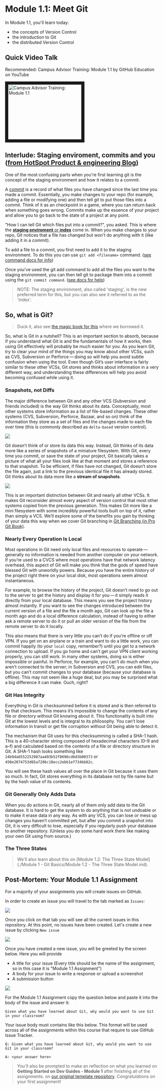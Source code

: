 # Module 1.1: Meet Git

In Module 1.1, you'll learn today:
- the concepts of Version Control
- the introduction to Git
- the distributed Version Control

## Quick Video Talk

Recommended: Campus Advisor Training: Module 1.1 by GitHub Education on YouTube

<a href="http://www.youtube.com/watch?feature=player_embedded&v=uWsXEmaM3PA" target="_blank"><img src="http://img.youtube.com/vi/uWsXEmaM3PA/0.jpg" alt="Campus Advisor Training: Module 1.1" width="240" height="180" border="10" /></a>

## Interlude: Staging enviroment, commits and you ([from HotSpot Product & engineering Blog](https://product.hubspot.com/blog/git-and-github-tutorial-for-beginners))

One of the most confusing parts when you're first learning git is the concept of the staging environment and how it relates to a commit.

A [commit](git-scm.com/docs/git-commit) is a record of what files you have changed since the last time you made a commit. Essentially, you make changes to your repo (for example, adding a file or modifying one) and then tell git to put those files into a commit. Think of it as an checkpoint in a game, where you can return back when something goes wrong.
Commits make up the essence of your project and allow you to go back to the state of a project at any point.

"How I can tell Git which files put into a commit?", you asked. This is where the [**staging enviroment** or **index**](https://git-scm.com/book/en/v2/Getting-Started-Git-Basics) come in.
When you make changes to your repo, Git notices that a file has changed but won't do anything with it (like adding it in a commit).

To add a file to a commit, you first need to add it to the staging environment. To do this you can use `git add <filename>` command. ([see command docs for info](http://git-scm.com/docs/git-add))

Once you've used the git add command to add all the files you want to the staging environment, you can
then tell git to package them into a commit using the `git commit command`. ([see docs for help](http://git-scm.com/docs/git-commit))

> NOTE: The staging environment, also called 'staging', is the new preferred term for this, but you can also see it referred to as the 'index'.

## So, what is Git?
> Duck it, also see [the magic book for this](https://git-scm.com/book/en/v2/Getting-Started-What-is-Git%3F) where we borrowed it.

So, what is Git in a nutshell? This is an important section to absorb, because if you understand what Git is and the fundamentals of
how it works, then using Git effectively will probably be much easier for you. As you learn Git, try to clear your mind of the things
you may know about other VCSs, such as CVS, Subversion or Perforce — doing so will help you avoid subtle confusion when using the tool.
Even though Git’s user interface is fairly similar to these other VCSs, Git stores and thinks about information in a very different way,
and understanding these differences will help you avoid becoming confused while using it.

### Snapshots, not Diffs

The major difference between Git and any other VCS (Subversion and friends included) is the way Git thinks about its data. Conceptually, most other systems store information as a list of file-based changes. These other systems (CVS, Subversion, Perforce, Bazaar, and so on) think of the information they store as a set of files and the changes made to each file over time (this is commonly described as `delta-based` version control).

![](https://git-scm.com/book/en/v2/images/deltas.png)

Git doesn’t think of or store its data this way. Instead, Git thinks of its data more like a series of snapshots of a miniature filesystem. With Git, every time you commit, or save the state of your project, Git basically takes a picture of what all your files look like at that moment and stores a reference to that snapshot. To be efficient, if files have not changed, Git doesn’t store the file again, just a link to the previous identical file it has already stored. Git thinks about its data more like a **stream of snapshots**.

![](https://git-scm.com/book/en/v2/images/snapshots.png)

This is an important distinction between Git and nearly all other VCSs. It makes Git reconsider almost every aspect of version control that most other systems copied from the previous generation. This makes Git more like a mini filesystem with some incredibly powerful tools built on top of it, rather than simply a VCS. We’ll explore some of the benefits you gain by thinking of your data this way when we cover Git branching in [Git Branching (in Pro Git Book)](https://git-scm.com/book/en/v2/ch00/ch03-git-branching).

### Nearly Every Operation Is Local

Most operations in Git need only local files and resources to operate — generally no information is needed from another computer on your network. If you’re used to a CVCS where most operations have that network latency overhead, this aspect of Git will make you think that the gods of speed have blessed Git with unworldly powers. Because you have the entire history of the project right there on your local disk, most operations seem almost instantaneous.

For example, to browse the history of the project, Git doesn’t need to go out to the server to get the history and display it for you — it simply reads it directly from your local database. This means you see the project history almost instantly. If you want to see the changes introduced between the current version of a file and the file a month ago, Git can look up the file a month ago and do a local difference calculation, instead of having to either ask a remote server to do it or pull an older version of the file from the remote server to do it locally.

This also means that there is very little you can’t do if you’re offline or off VPN. If you get on an airplane or a train and want to do a little work, you can commit happily (to your `local` copy, remember?) until you get to a network connection to upload. If you go home and can’t get your VPN client working properly, you can still work. In many other systems, doing so is either impossible or painful. In Perforce, for example, you can’t do much when you aren’t connected to the server; in Subversion and CVS, you can edit files, but you can’t commit changes to your database (because your database is offline). This may not seem like a huge deal, but you may be surprised what a big difference it can make. Ouch, right?

### Git Has Integrity

Everything in Git is checksummed before it is stored and is then referred to by that checksum. This means it’s impossible to change the contents of any file or directory without Git knowing about it. This functionality is built into Git at the lowest levels and is integral to its philosophy. You can’t lose information in transit or get file corruption without Git being able to detect it.

The mechanism that Git uses for this checksumming is called a SHA-1 hash. This is a 40-character string composed of hexadecimal characters (0–9 and a–f) and calculated based on the contents of a file or directory structure in Git. A SHA-1 hash looks something like `24b9da6552252987aa493b52f8696cd6d3b00373` or `450e2074753d65a7286c18ecc2ebb1ef734bb82c`.

You will see these hash values all over the place in Git because it uses them so much. In fact, Git stores everything in its database not by file name but by the hash value of its contents.

### Git Generally Only Adds Data

When you do actions in Git, nearly all of them only add data to the Git database. It is hard to get the system to do anything that is not undoable or to make it erase data in any way. As with any VCS, you can lose or mess up changes you haven’t committed yet, but after you commit a snapshot into Git, it is very difficult to lose, especially if you regularly push your database to another repository. (Unless you do some hard work there like making your own Git using from source.)

### The Three States
> We'll also learn about this on [Module 1.2: The Three State Model](./Module 1 - Git Basics/Module 1.2 - The Three State Model.md).


## Post-Mortem: Your Module 1.1 Assignment

For a majority of your assignments you will create issues on GitHub.

In order to create an issue you will travel to the tab marked as `Issues`:

![](https://github.com/github-campus-advisors/Campus-Advisor-Training/blob/master/Module%201/assets/issue_one.png)

Once you click on that tab you will see all the current issues in this repository. At this point, no issues have been created. Let's create a new issue by clicking `New issue`

![](https://github.com/github-campus-advisors/Campus-Advisor-Training/blob/master/Module%201/assets/issue_two.png)

Once you have created a new issue, you will be greeted by the screen below. Here you will provide
* A title for your issue (Every title should be the name of the assignment, so in this case it is "Module 1.1 Assignment")
* A body for your issue to write a response or upload a screenshot
* A submission button

![](https://github.com/github-campus-advisors/Campus-Advisor-Training/blob/master/Module%201/assets/issue_three.png)

For the Module 1.1 Assignment copy the question below and paste it into the body of the issue and answer it:

`Given what you have learned about Git, why would you want to use Git in your classroom?`

Your issue body must contains like this below. This format will be used across all of the assignments within this course that require to use GitHub Issue Tracker.
```
Q: Given what you have learned about Git, why would you want to use Git in your classroom?

A: <your answer here>
```

> You'll also be prompted to make an reflection on what you learned on **Getting Started on Dev Guides - Module 1** after finishing all of the assignments.
> on [our original template repository](https://github.com/MadeByThePinsHub/GettingStarted-devguides/issues). Congratulations on your first assignment!
